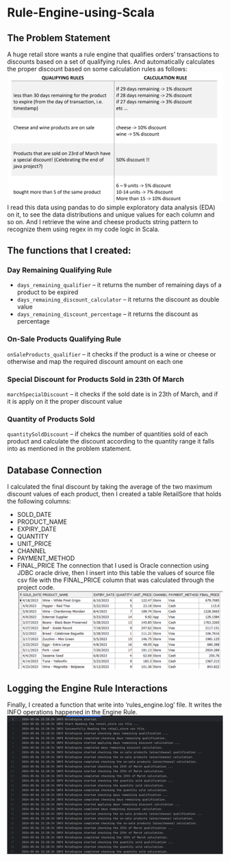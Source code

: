 # Rule-Engine-using-Scala
## The Problem Statement
A huge retail store wants a rule engine that qualifies orders’ transactions to discounts based
on a set of qualifying rules. And automatically calculates the proper discount based on some
calculation rules as follows:
![Rules](rules.png)
I read this data using pandas to do simple exploratory data analysis (EDA) on it, to see the data distributions and unique values for each column and so on.
And I retrieve the wine and cheese products string pattern to recognize them using regex in my code logic in Scala.

## The functions that I created:
### Day Remaining Qualifying Rule
* `days_remaining_qualifier` – it returns the number of remaining days of a product to be expired
* `days_remaining_discount_calculator` – it returns the discount as double value
* `days_remaining_discount_percentage` – it returns the discount as percentage

### On-Sale Products Qualifying Rule
`onSaleProducts_qualifier` – it checks if the product is a wine or cheese or otherwise and map the required discount amount on each one
  
### Special Discount for Products Sold in 23th Of March
`marchSpecialDiscount` – it checks if the sold date is in 23th of March, and if it is apply on it the proper discount value

### Quantity of Products Sold
`quantitySoldDiscount` – if chekcs the number of quantities sold of each product and calculate the discount according to the quantity range it falls into as mentioned in the problem statement.

## Database Connection
I calculated the final discount by taking the average of the two maximum discount values of each product, then I created a table RetailSore that holds the following columns:
*	SOLD_DATE
*	PRODUCT_NAME
*	EXPIRY_DATE
*	QUANTITY
*	UNIT_PRICE
*	CHANNEL
*	PAYMENT_METHOD
*	FINAL_PRICE
The connection that I used is Oracle connection using JDBC oracle drive, then I insert into this table the values of source file csv file with the FINAL_PRICE column that was calculated through the project code.
![table](table.png)

## Logging the Engine Rule Interactions
Finally, I created a function that write into ‘rules_engine.log’ file. It writes the INFO operations happened in the Engine Rule.
![logging](log.png)




